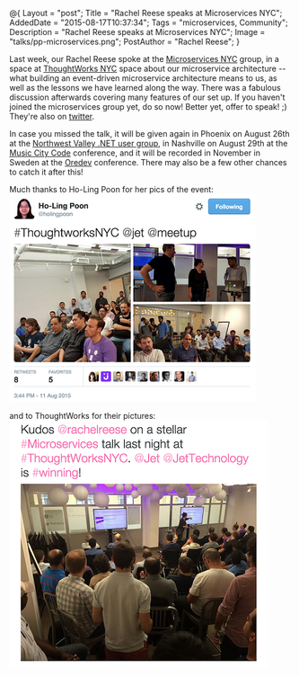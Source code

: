 @{
    Layout = "post";
    Title = "Rachel Reese speaks at Microservices NYC";
    AddedDate = "2015-08-17T10:37:34";
    Tags = "microservices, Community";
    Description = "Rachel Reese speaks at Microservices NYC";
    Image = "talks/pp-microservices.png";
    PostAuthor = "Rachel Reese";
}

Last week, our Rachel Reese spoke at the [Microservices NYC](http://www.meetup.com/Microservices-NYC/) group, in a space at [ThoughtWorks NYC](http://info.thoughtworks.com/new-york/) space about our microservice architecture -- what building an event-driven microservice architecture means to us, as well as the lessons we have learned along the way. There was a fabulous discussion afterwards covering many features of our set up. If you haven't joined the microservices group yet, do so now! Better yet, offer to speak! ;) They're also on [twitter](https://twitter.com/microservicesny). 

<!--more-->

In case you missed the talk, it will be given again in Phoenix on August 26th at the [Northwest Valley .NET user group](http://www.nwvdnug.org/), in Nashville on August 29th at the [Music City Code](http://www.musiccitycode.com/) conference, and it will be recorded in November in Sweden at the [Oredev](http://oredev.org/) conference. There may also be a few other chances to catch it after this! 

Much thanks to Ho-Ling Poon for her pics of the event: 
[![Pics from Ho-Ling Poon](/images/talks/hlp.png)](https://twitter.com/holingpoon/status/631234827946209282)

and to ThoughtWorks for their pictures: 
[![Pics from Thoughtworks](/images/talks/tw.png)](https://twitter.com/thoughtworks/status/631500870870368256)
 